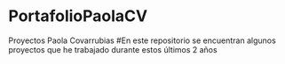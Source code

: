 # PortafolioPaolaCV
Proyectos Paola Covarrubias
#En este repositorio se encuentran algunos proyectos que he trabajado durante estos últimos 2 años
